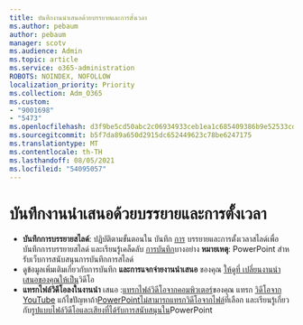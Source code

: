 ```yaml
---
title: บันทึกงานนําเสนอด้วยบรรยายและการตั้งเวลา
ms.author: pebaum
author: pebaum
manager: scotv
ms.audience: Admin
ms.topic: article
ms.service: o365-administration
ROBOTS: NOINDEX, NOFOLLOW
localization_priority: Priority
ms.collection: Adm_O365
ms.custom:
- "9001698"
- "5473"
ms.openlocfilehash: d3f9be5cd50abc2c06934933ceb1ea1c685409386b9e52533cde3d55a4042e37
ms.sourcegitcommit: b5f7da89a650d2915dc652449623c78be6247175
ms.translationtype: MT
ms.contentlocale: th-TH
ms.lasthandoff: 08/05/2021
ms.locfileid: "54095057"
---
```

# <a name="record-a-presentation-with-narration-and-timing"></a>บันทึกงานนําเสนอด้วยบรรยายและการตั้งเวลา

- **บันทึกการบรรยายสไลด์**: ปฏิบัติตามขั้นตอนใน บันทึก [การ](https://support.office.com/article/Record-a-slide-show-with-narration-and-slide-timings-0B9502C6-5F6C-40AE-B1E7-E47D8741161C) บรรยายและการตั้งเวลาสไลด์เพื่อบันทึกการบรรยายสไลด์ และเรียนรู้เคล็ดลับ [การบันทึก](https://support.office.com/article/Record-a-slide-show-with-narration-and-slide-timings-0B9502C6-5F6C-40AE-B1E7-E47D8741161C#OfficeVersion=Web)บางอย่าง
**หมายเหตุ**: PowerPoint สําหรับเว็บการสนับสนุนการบันทึกการสไลด์ 
- ดูข้อมูลเพิ่มเติมเกี่ยวกับการบันทึก **และการแจกจ่ายงานนําเสนอ** ของคุณ [ให้ดูที่ เปลี่ยนงานนําเสนอของคุณให้เป็น](https://support.office.com/article/Turn-your-presentation-into-a-video-C140551F-CB37-4818-B5D4-3E30815C3E83)วิดีโอ
- **แทรกไฟล์วิดีโอลงในงานนํา** เสนอ :[แทรกไฟล์วิดีโอจากคอมพิวเตอร์](https://support.office.com/article/insert-and-play-a-video-file-from-your-computer-f3fcbd3e-5f86-4320-8aea-31bff480ed02)ของคุณ แทรก [วิดีโอจาก YouTube](https://support.office.com/article/Insert-a-video-from-YouTube-or-another-site-8340ec69-4cee-4fe1-ab96-4849154bc6db)  แก้ไขปัญหาถ้า[PowerPointไม่สามารถแทรกวิดีโอจากไฟล์](https://support.office.com/article/PowerPoint-cannot-insert-a-video-from-the-selected-file-acd46430-9e0c-4dca-9484-19cf0afdde7c)ที่เลือก และเรียนรู้เกี่ยวกับ[รูปแบบไฟล์วิดีโอและเสียงที่ได้รับการสนับสนุนใน](https://support.office.com/article/video-and-audio-file-formats-supported-in-powerpoint-d8b12450-26db-4c7b-a5c1-593d3418fb59)PowerPoint
